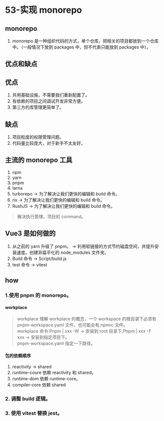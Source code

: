 # 53-实现 monorepo

## monorepo

1. monorepo 是一种组织代码的方式，单个仓库，把相关的项目都放到一个仓库中。（一般情况下放到 packages 中，但不代表只能放到 packages 中）。

## 优点和缺点

## 优点

1. 共用基础设施，不需要我们重新配置了。
2. 有依赖的项目之间调试开发非常方便。
3. 第三方的库管理更简单了。

## 缺点

1. 项目粒度的权限管理问题。
2. 代码量比较庞大，对于新手不太友好。

## 主流的 monorepo 工具

1. npm
2. yarn
3. pnpm
4. larna
5. turborepo -> 为了解决让我们更快的编辑和 build 命令。
6. nx -> 为了解决让我们更快的编辑和 build 命令。
7. RushJS -> 为了解决让我们更快的编辑和 build 命令。

> 解决执行管理，项目的 command。

## Vue3 是如何做的

1. 从之前的 yarn 升级了 pnpm。 -> 利用软链接的方式节约磁盘空间，并提升安装速度。创建非扁平化的 node_modules 文件夹。
2. Build 命令 -> Script/build.js
3. test 命令 -> vitest

## how

### 1.使用 pnpm 的 monorepo。

#### workplace

> workplace 理解 workplace 的概念，一个 workspace 的根目录下必须有 pnpm-workspace.yaml 文件，也可能会有.npmrc 文件。  
> workplace 命令 Pnpm | xxx -W -> 安装到 root 目录下;Pnpm | xxx -F xxx -> 安装到指定项目下。  
> pnpm-workspace.yaml 指定一下路径。

#### 包的依赖顺序

1. reactivity -> shared
2. runtime-coure 依赖 reactivity 和 shared。
3. runtime-dom 依赖 runtime-core。
4. compiler-core 依赖 shared

### 2. 调整 build 逻辑。

### 3. 使用 vitest 替换 jest。
